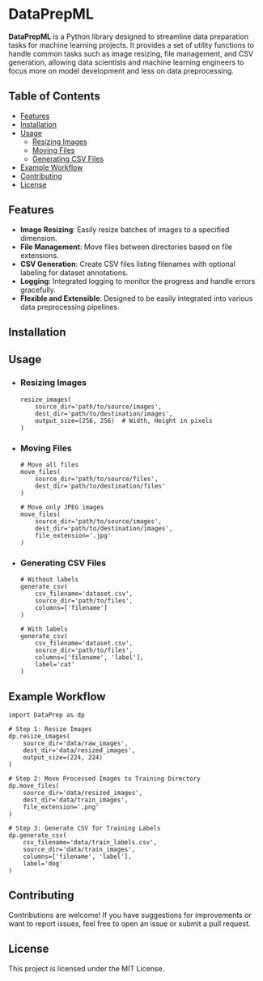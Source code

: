 # DataPrepML

**DataPrepML** is a Python library designed to streamline data preparation tasks for machine learning projects. It provides a set of utility functions to handle common tasks such as image resizing, file management, and CSV generation, allowing data scientists and machine learning engineers to focus more on model development and less on data preprocessing.

## Table of Contents

- [Features](#features)
- [Installation](#installation)
- [Usage](#usage)
  - [Resizing Images](#resizing-images)
  - [Moving Files](#moving-files)
  - [Generating CSV Files](#generating-csv-files)
- [Example Workflow](#example-workflow)
- [Contributing](#contributing)
- [License](#license)

## Features

- **Image Resizing**: Easily resize batches of images to a specified dimension.
- **File Management**: Move files between directories based on file extensions.
- **CSV Generation**: Create CSV files listing filenames with optional labeling for dataset annotations.
- **Logging**: Integrated logging to monitor the progress and handle errors gracefully.
- **Flexible and Extensible**: Designed to be easily integrated into various data preprocessing pipelines.

## Installation

## Usage

- ### Resizing Images
  ```
  resize_images(
      source_dir='path/to/source/images',
      dest_dir='path/to/destination/images',
      output_size=(256, 256)  # Width, Height in pixels
  )
  ```

- ### Moving Files
  ```
  # Move all files
  move_files(
      source_dir='path/to/source/files',
      dest_dir='path/to/destination/files'
  )
  
  # Move only JPEG images
  move_files(
      source_dir='path/to/source/images',
      dest_dir='path/to/destination/images',
      file_extension='.jpg'
  )
  ```

- ### Generating CSV Files
  ```
  # Without labels
  generate_csv(
      csv_filename='dataset.csv',
      source_dir='path/to/files',
      columns=['filename']
  )
  
  # With labels
  generate_csv(
      csv_filename='dataset.csv',
      source_dir='path/to/files',
      columns=['filename', 'label'],
      label='cat'
  )
  ```

## Example Workflow

```
import DataPrep as dp

# Step 1: Resize Images
dp.resize_images(
    source_dir='data/raw_images',
    dest_dir='data/resized_images',
    output_size=(224, 224)
)

# Step 2: Move Processed Images to Training Directory
dp.move_files(
    source_dir='data/resized_images',
    dest_dir='data/train_images',
    file_extension='.png'
)

# Step 3: Generate CSV for Training Labels
dp.generate_csv(
    csv_filename='data/train_labels.csv',
    source_dir='data/train_images',
    columns=['filename', 'label'],
    label='dog'
)
```

## Contributing

Contributions are welcome! If you have suggestions for improvements or want to report issues, feel free to open an issue or submit a pull request.

## License

This project is licensed under the MIT License.
